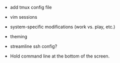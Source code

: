 * add tmux config file
* vim sessions
* system-specific modifications (work vs. play, etc.)
* theming
* streamline ssh config?

* Hold command line at the bottom of the screen.
